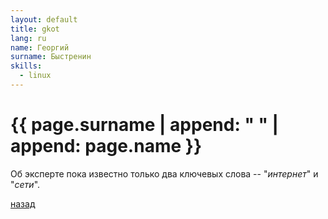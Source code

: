 ```yaml
---
layout: default
title: gkot
lang: ru
name: Георгий
surname: Быстренин
skills:
  - linux
---
```


# [](#header-1) {{ page.surname | append: " " | append: page.name }}

Об эксперте пока известно только два ключевых слова -- "*интернет*" и "*сети*".

[назад](../experts/)

